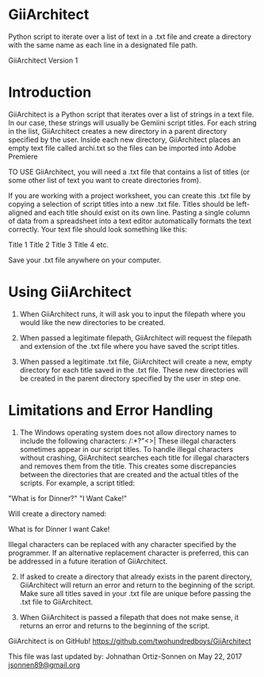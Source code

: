 # GiiArchitect
Python script to iterate over a list of text in a .txt file and create a directory with the same name as each line in a designated file path.

GiiArchitect Version 1

# Introduction

GiiArchitect is a Python script that iterates over a list of strings in a text file. In our case, these strings will usually be Gemiini script titles. For each string in the list, GiiArchitect creates a new directory in a parent directory specified by the user. Inside each new directory, GiiArchitect places an empty text file called archi.txt so the files can be imported into Adobe Premiere

TO USE GiiArchitect, you will need a .txt file that contains a list of titles (or some other list of text you want to create directories from).

If you are working with a project worksheet, you can create this .txt file by copying a selection of script titles into a new .txt file. Titles should be left-aligned and each title should exist on its own line. Pasting a single column of data from a spreadsheet into a text editor automatically formats the text correctly. Your text file should look something like this:

Title 1
Title 2
Title 3
Title 4
etc.

Save your .txt file anywhere on your computer.

# Using GiiArchitect

1. When GiiArchitect runs, it will ask you to input the filepath where you would like the new directories to be created. 

2. When passed a legitimate filepath, GiiArchitect will request the filepath and extension of the .txt file where you have saved the script titles. 

3. When passed a legitimate .txt file, GiiArchitect will create a new, empty directory for each title saved in the .txt file. These new directories will be created in the parent directory specified by the user in step one.

# Limitations and Error Handling

1. The Windows operating system does not allow directory names to include the following characters: \/:*?"<>|
These illegal characters sometimes appear in our script titles. To handle illegal characters without crashing, GiiArchitect searches each title for illegal characters and removes them from the title. This creates some discrepancies between the directories that are created and the actual titles of the scripts. For example, a script titled:

"What is for Dinner?" "I Want Cake!"

Will create a directory named:

What is for Dinner I want Cake!

Illegal characters can be replaced with any character specified by the programmer. If an alternative replacement character is preferred, this can be addressed in a future iteration of GiiArchitect.

2. If asked to create a directory that already exists in the parent directory, GiiArchitect will return an error and return to the beginning of the script. Make sure all titles saved in your .txt file are unique before passing the .txt file to GiiArchitect.

3. When GiiArchitect is passed a filepath that does not make sense, it returns an error and returns to the beginning of the script.






GiiArchitect is on GitHub! https://github.com/twohundredboys/GiiArchitect

This file was last updated by:
Johnathan Ortiz-Sonnen on May 22, 2017
jsonnen89@gmail.org
